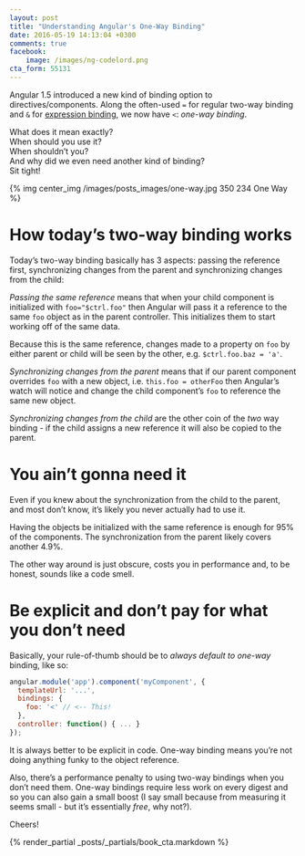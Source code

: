 ```yaml
---
layout: post
title: "Understanding Angular's One-Way Binding"
date: 2016-05-19 14:13:04 +0300
comments: true
facebook:
    image: /images/ng-codelord.png
cta_form: 55131
---
```


Angular 1.5 introduced a new kind of binding option to directives/components.
Along the often-used `=` for regular two-way binding and `&` for [expression binding](http://www.codelord.net/2016/05/13/understanding-angulars-and-binding/), we now have `<`: *one-way binding*.

What does it mean exactly?  
When should you use it?  
When shouldn’t you?  
And why did we even need another kind of binding?  
Sit tight!

{% img center_img /images/posts_images/one-way.jpg 350 234 One Way %}

# How today’s two-way binding works

Today’s two-way binding basically has 3 aspects: passing the reference first, synchronizing changes from the parent and synchronizing changes from the child:

*Passing the same reference* means that when your child component is initialized with `foo="$ctrl.foo"` then Angular will pass it a reference to the same `foo` object as in the parent controller.
This initializes them to start working off of the same data.

Because this is the same reference, changes made to a property on `foo` by either parent or child will be seen by the other, e.g. `$ctrl.foo.baz = 'a'`.

*Synchronizing changes from the parent* means that if our parent component overrides `foo` with a new object, i.e. `this.foo = otherFoo` then Angular’s watch will notice and change the child component’s `foo` to reference the same new object.

*Synchronizing changes from the child* are the other coin of the *two* way binding - if the child assigns a new reference it will also be copied to the parent.

# You ain’t gonna need it

Even if you knew about the synchronization from the child to the parent, and most don’t know, it’s likely you never actually had to use it.

Having the objects be initialized with the same reference is enough for 95% of the components.
The synchronization from the parent likely covers another 4.9%.

The other way around is just obscure, costs you in performance and, to be honest, sounds like a code smell.

# Be explicit and don’t pay for what you don’t need

Basically, your rule-of-thumb should be to *always default to one-way* binding, like so:

```javascript
angular.module('app').component('myComponent', {
  templateUrl: '...',
  bindings: {
    foo: '<' // <-- This!
  },
  controller: function() { ... }
});
```

It is always better to be explicit in code.
One-way binding means you’re not doing anything funky to the object reference.

Also, there’s a performance penalty to using two-way bindings when you don’t need them.
One-way bindings require less work on every digest and so you can also gain a small boost (I say small because from measuring it seems small - but it’s essentially *free*, why not?).

Cheers!

{% render_partial _posts/_partials/book_cta.markdown %}

